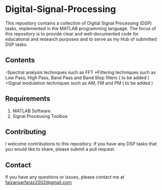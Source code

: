 # Digital-Signal-Processing
This repository contains a collection of Digital Signal Processing (DSP) tasks, implemented in the MATLAB programming language. The focus of this repository is to provide clear and well-documented code for educational and research purposes and to serve as my Hub of submitted DSP tasks.

## Contents
-Spectral analysis techniques such as FFT 
*Filtering techniques such as Low Pass, High Pass, Band Pass and Band Stop filters ( to be added )
+Signal modulation techniques such as AM, FM and PM ( to be added )

## Requirements
1. MATLAB Software
2. Signal Processing Toolbox

## Contributing
I welcome contributions to this repository. If you have any DSP tasks that you would like to share, please submit a pull request.

## Contact
If you have any questions or issues, please contact me at faizansarfaraz2002@gmail.com
